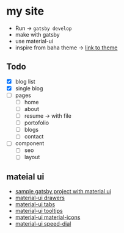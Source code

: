 # my site

* Run -> `gatsby develop`
* make with gatsby
* use material-ui
* inspire from baha theme -> [link to theme](http://baha.malyarchuk.space/index-image.html)

## Todo

- [x] blog list
- [x] single blog
- [ ] pages
  - [ ] home
  - [ ] about
  - [ ] resume -> with file
  - [ ] portofolio
  - [ ] blogs
  - [ ] contact
- [ ] component
  - [ ] seo
  - [ ] layout

## mateial ui

* [sample gatsby project with material ui](https://appendto.com/2019/04/build-fast-and-elegant-sites-with-gatsby-netlifycms-and-material-ui/)
* [material-ui drawers](https://material-ui.com/components/drawers/)
* [material-ui tabs](https://material-ui.com/components/tabs/)
* [material-ui tooltips](https://material-ui.com/components/tooltips/)
* [material-ui material-icons](https://material-ui.com/components/material-icons/)
* [material-ui speed-dial](https://material-ui.com/components/speed-dial/)